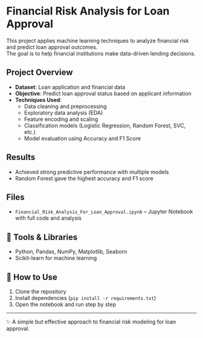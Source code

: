 # Financial Risk Analysis for Loan Approval

This project applies machine learning techniques to analyze financial risk and predict loan approval outcomes.  
The goal is to help financial institutions make data-driven lending decisions.

## Project Overview
- **Dataset**: Loan application and financial data  
- **Objective**: Predict loan approval status based on applicant information  
- **Techniques Used**:  
  - Data cleaning and preprocessing  
  - Exploratory data analysis (EDA)  
  - Feature encoding and scaling  
  - Classification models (Logistic Regression, Random Forest, SVC, etc.)  
  - Model evaluation using Accuracy and F1 Score  

## Results
- Achieved strong predictive performance with multiple models  
- Random Forest gave the highest accuracy and F1 score  

## Files
- `Financial_Risk_Analysis_For_Loan_Approval.ipynb` – Jupyter Notebook with full code and analysis
 

## 🔧 Tools & Libraries
- Python, Pandas, NumPy, Matplotlib, Seaborn  
- Scikit-learn for machine learning  

## 📌 How to Use
1. Clone the repository  
2. Install dependencies (`pip install -r requirements.txt`)  
3. Open the notebook and run step by step  

---
✨ A simple but effective approach to financial risk modeling for loan approval.
